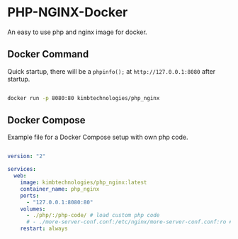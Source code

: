 # PHP-NGINX-Docker

An easy to use php and nginx image for docker.

## Docker Command

Quick startup, there will be a `phpinfo();` at `http://127.0.0.1:8080` after startup.

```bash

docker run -p 8080:80 kimbtechnologies/php_nginx

```

## Docker Compose

Example file for a Docker Compose setup with own php code.

```yaml

version: "2"

services:
  web:
    image: kimbtechnologies/php_nginx:latest
    container_name: php_nginx
    ports:
      - "127.0.0.1:8080:80"
    volumes:
      - ./php/:/php-code/ # load custom php code
      # - ./more-server-conf.conf:/etc/nginx/more-server-conf.conf:ro # add config options to the nginx conf (see file in repository for example)
    restart: always

```
